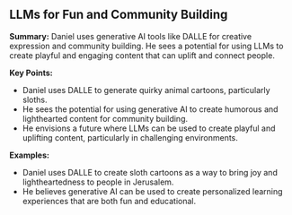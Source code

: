 ## LLMs for Fun and Community Building

**Summary:**  Daniel uses generative AI tools like DALLE for creative expression and community building. He sees a potential for using LLMs to create playful and engaging content that can uplift and connect people.

**Key Points:**

* Daniel uses DALLE to generate quirky animal cartoons, particularly sloths.
* He sees the potential for using generative AI to create humorous and lighthearted content for community building. 
* He envisions a future where LLMs can be used to create playful and uplifting content, particularly in challenging environments.

**Examples:**

* Daniel uses DALLE to create sloth cartoons as a way to bring joy and lightheartedness to people in Jerusalem.
* He believes generative AI can be used to create personalized learning experiences that are both fun and educational.